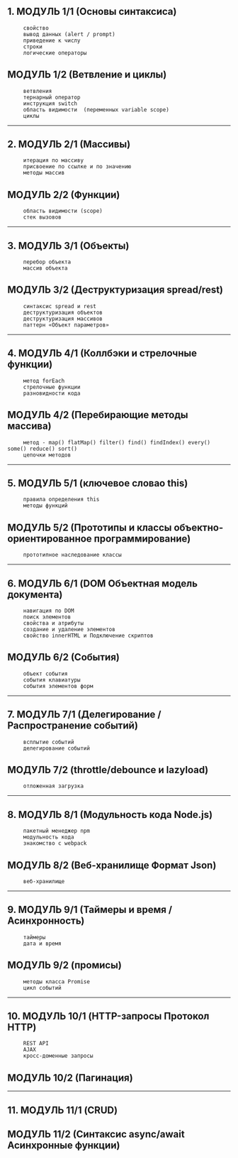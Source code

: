 ## 1. МОДУЛЬ 1/1 (Основы синтаксиса)

         свойство
         вывод данных (alert / prompt)
         приведение к числу
         строки
         логические операторы

## МОДУЛЬ 1/2 (Ветвление и циклы)

         ветвления
         тернарный оператор
         инструкция switch
         область видимости  (переменных variable scope)
         циклы

---

## 2. МОДУЛЬ 2/1 (Массивы)

         итерация по массиву
         присвоение по ссылке и по значению
         методы массив

## МОДУЛЬ 2/2 (Функции)

         область видимости (scope)
         стек вызовов

---

## 3. МОДУЛЬ 3/1 (Объекты)

         перебор объекта
         массив объекта

## МОДУЛЬ 3/2 (Деструктуризация spread/rest)

         синтаксис spread и rest
         деструктуризация объектов
         деструктуризация массивов
         паттерн «Объект параметров»

---

## 4. МОДУЛЬ 4/1 (Коллбэки и стрелочные функции)

         метод forEach
         стрелочные функции
         разновидности кода

## МОДУЛЬ 4/2 (Перебирающие методы массива)

         метод - map() flatMap() filter() find() findIndex() every() some() reduce() sort()
         цепочки методов

---

## 5. МОДУЛЬ 5/1 (ключевое словао this)

         правила определения this
         методы функций

## МОДУЛЬ 5/2 (Прототипы и классы объектно-ориентированное программирование)

         прототипное наследование классы

---

## 6. МОДУЛЬ 6/1 (DOM Объектная модель документа)

         навигация по DOM
         поиск элементов
         свойства и атрибуты
         создание и удаление элементов
         свойство innerHTML и Подключение скриптов

## МОДУЛЬ 6/2 (События)

         объект события
         события клавиатуры
         события элементов форм

---

## 7. МОДУЛЬ 7/1 (Делегирование / Распространение событий)

         всплытие событий
         делегирование событий

## МОДУЛЬ 7/2 (throttle/debounce и lazyload)

         отложенная загрузка

---

## 8. МОДУЛЬ 8/1 (Модульность кода Node.js)

         пакетный менеджер npm
         модульность кода
         знакомство с webpack

## МОДУЛЬ 8/2 (Веб-хранилище Формат Json)

         веб-хранилище

---

## 9. МОДУЛЬ 9/1 (Таймеры и время / Асинхронность)

         таймеры
         дата и время

## МОДУЛЬ 9/2 (промисы)

         методы класса Promise
         цикл событий

---

## 10. МОДУЛЬ 10/1 (HTTP-запросы Протокол HTTP)

         REST API
         AJAX
         кросс-доменные запросы

## МОДУЛЬ 10/2 (Пагинация)

---

## 11. МОДУЛЬ 11/1 (CRUD)

## МОДУЛЬ 11/2 (Синтаксис async/await Асинхронные функции)
